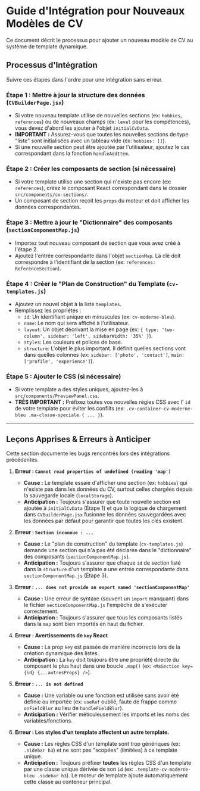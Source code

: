 # Guide d'Intégration pour Nouveaux Modèles de CV

Ce document décrit le processus pour ajouter un nouveau modèle de CV au système de template dynamique.

## Processus d'Intégration

Suivre ces étapes dans l'ordre pour une intégration sans erreur.

### Étape 1 : Mettre à jour la structure des données (`CVBuilderPage.jsx`)

- Si votre nouveau template utilise de nouvelles sections (ex: `hobbies`, `references`) ou de nouveaux champs (ex: `level` pour les compétences), vous devez d'abord les ajouter à l'objet `initialCvData`.
- **IMPORTANT :** Assurez-vous que toutes les nouvelles sections de type "liste" sont initialisées avec un tableau vide (ex: `hobbies: []`).
- Si une nouvelle section peut être ajoutée par l'utilisateur, ajoutez le cas correspondant dans la fonction `handleAddItem`.

### Étape 2 : Créer les composants de section (si nécessaire)

- Si votre template utilise une section qui n'existe pas encore (ex: `references`), créez le composant React correspondant dans le dossier `src/components/cv-sections/`.
- Un composant de section reçoit les `props` du moteur et doit afficher les données correspondantes.

### Étape 3 : Mettre à jour le "Dictionnaire" des composants (`sectionComponentMap.js`)

- Importez tout nouveau composant de section que vous avez créé à l'étape 2.
- Ajoutez l'entrée correspondante dans l'objet `sectionMap`. La clé doit correspondre à l'identifiant de la section (ex: `references: ReferenceSection`).

### Étape 4 : Créer le "Plan de Construction" du Template (`cv-templates.js`)

- Ajoutez un nouvel objet à la liste `templates`.
- Remplissez les propriétés :
    - `id`: Un identifiant unique en minuscules (ex: `cv-moderne-bleu`).
    - `name`: Le nom qui sera affiché à l'utilisateur.
    - `layout`: Un objet décrivant la mise en page (ex: `{ type: 'two-column', sidebar: 'left', sidebarWidth: '35%' }`).
    - `styles`: Les couleurs et polices de base.
    - `structure`: L'objet le plus important. Il définit quelles sections vont dans quelles colonnes (ex: `sidebar: ['photo', 'contact']`, `main: ['profile', 'experience']`).

### Étape 5 : Ajouter le CSS (si nécessaire)

- Si votre template a des styles uniques, ajoutez-les à `src/components/PreviewPanel.css`.
- **TRÈS IMPORTANT :** Préfixez toutes vos nouvelles règles CSS avec l' `id` de votre template pour éviter les conflits (ex: `.cv-container-cv-moderne-bleu .ma-classe-speciale { ... }`).

---

## Leçons Apprises & Erreurs à Anticiper

Cette section documente les bugs rencontrés lors des intégrations précédentes.

1.  **Erreur : `Cannot read properties of undefined (reading 'map')`**
    - **Cause :** Le template essaie d'afficher une section (ex: `hobbies`) qui n'existe pas dans les données du CV, surtout celles chargées depuis la sauvegarde locale (`localStorage`).
    - **Anticipation :** Toujours s'assurer que toute nouvelle section est ajoutée à `initialCvData` (Étape 1) et que la logique de chargement dans `CVBuilderPage.jsx` fusionne les données sauvegardées avec les données par défaut pour garantir que toutes les clés existent.

2.  **Erreur : `Section inconnue : ...`**
    - **Cause :** Le "plan de construction" du template (`cv-templates.js`) demande une section qui n'a pas été déclarée dans le "dictionnaire" des composants (`sectionComponentMap.js`).
    - **Anticipation :** Toujours s'assurer que chaque `id` de section listé dans la `structure` d'un template a une entrée correspondante dans `sectionComponentMap.js` (Étape 3).

3.  **Erreur : `... does not provide an export named 'sectionComponentMap'`**
    - **Cause :** Une erreur de syntaxe (souvent un `import` manquant) dans le fichier `sectionComponentMap.js` l'empêche de s'exécuter correctement.
    - **Anticipation :** Toujours s'assurer que tous les composants listés dans la `map` sont bien importés en haut du fichier.

4.  **Erreur : Avertissements de `key` React**
    - **Cause :** La prop `key` est passée de manière incorrecte lors de la création dynamique des listes.
    - **Anticipation :** La `key` doit toujours être une propriété directe du composant le plus haut dans une boucle `.map()` (ex: `<MaSection key={id} {...autresProps} />`).

5.  **Erreur : `... is not defined`**
    - **Cause :** Une variable ou une fonction est utilisée sans avoir été définie ou importée (ex: `useRef` oublié, faute de frappe comme `onFieldBlur` au lieu de `handleFieldBlur`).
    - **Anticipation :** Vérifier méticuleusement les imports et les noms des variables/fonctions.

6.  **Erreur : Les styles d'un template affectent un autre template.**
    - **Cause :** Les règles CSS d'un template sont trop génériques (ex: `.sidebar h3`) et ne sont pas "scopées" (limitées) à ce template unique.
    - **Anticipation :** Toujours préfixer **toutes** les règles CSS d'un template par une classe unique dérivée de son `id` (ex: `.template-cv-moderne-bleu .sidebar h3`). Le moteur de template ajoute automatiquement cette classe au conteneur principal.
